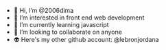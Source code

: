 - 👋 Hi, I’m @2006dima
- 👀 I’m interested in front end web development
- 🌱 I’m currently learning javascript
- 💞️ I’m looking to collaborate on anyone
- 👽 Here's my other github account: @lebronjordana
<!---
2006dima/2006dima is a ✨ special ✨ repository because its `README.md` (this file) appears on your GitHub profile.
You can click the Preview link to take a look at your changes.
--->
